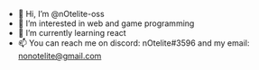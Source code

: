 - 👋 Hi, I’m @nOtelite-oss
- 👀 I’m interested in web and game programming 
- 🌱 I’m currently learning react
- 📫 You can reach me on discord: nOtelite#3596 and my email: nonotelite@gmail.com

